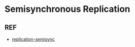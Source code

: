 # Semisynchronous Replication

## REF

- [replication-semisync](https://dev.mysql.com/doc/refman/5.6/en/replication-semisync.html)